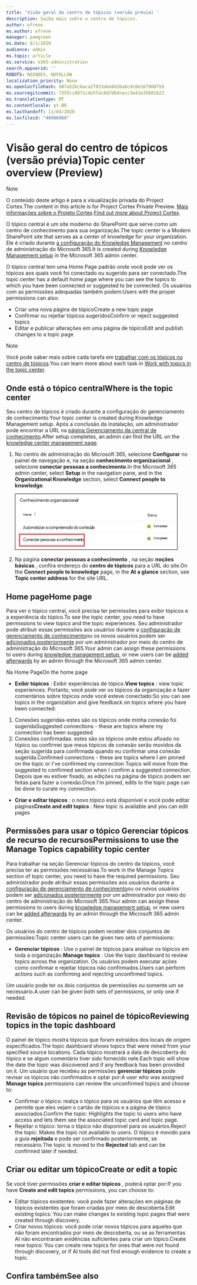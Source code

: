 ```yaml
---
title: 'Visão geral do centro de tópicos (versão prévia) '
description: Saiba mais sobre o centro de tópicos.
author: efrene
ms.author: efrene
manager: pamgreen
ms.date: 8/1/2020
audience: admin
ms.topic: article
ms.service: o365-administration
search.appverid: ''
ROBOTS: NOINDEX, NOFOLLOW
localization_priority: None
ms.openlocfilehash: d87a52bc6aca2f033a6e0d26a8c9c0e167908759
ms.sourcegitcommit: 7355cc8871cde5fac6d7d6dcecc3e41e35601623
ms.translationtype: MT
ms.contentlocale: pt-BR
ms.lasthandoff: 11/04/2020
ms.locfileid: "48906960"
---
```

# <a name="topic-center-overview-preview"></a><span data-ttu-id="d2ecb-103">Visão geral do centro de tópicos (versão prévia)</span><span class="sxs-lookup"><span data-stu-id="d2ecb-103">Topic center overview (Preview)</span></span>

> [!Note] 
> <span data-ttu-id="d2ecb-104">O conteúdo deste artigo é para a visualização privada do Project Cortex.</span><span class="sxs-lookup"><span data-stu-id="d2ecb-104">The content in this article is for Project Cortex Private Preview.</span></span> <span data-ttu-id="d2ecb-105">[Mais informações sobre o Projeto Cortex](https://aka.ms/projectcortex).</span><span class="sxs-lookup"><span data-stu-id="d2ecb-105">[Find out more about Project Cortex](https://aka.ms/projectcortex).</span></span>

<span data-ttu-id="d2ecb-106">O tópico central é um site moderno do SharePoint que serve como um centro de conhecimento para sua organização.</span><span class="sxs-lookup"><span data-stu-id="d2ecb-106">The topic center is a Modern SharePoint site that serves as a center of knowledge for your organization.</span></span> <span data-ttu-id="d2ecb-107">Ele é criado durante [a configuração do Knowledge Management](set-up-knowledge-network.md) no centro de administração do Microsoft 365.</span><span class="sxs-lookup"><span data-stu-id="d2ecb-107">It is created during [Knowledge Management setup](set-up-knowledge-network.md) in the Microsoft 365 admin center.</span></span>

<span data-ttu-id="d2ecb-108">O tópico central tem uma Home Page padrão onde você pode ver os tópicos aos quais você foi conectado ou sugerido para ser conectado.</span><span class="sxs-lookup"><span data-stu-id="d2ecb-108">The topic center has a default home page where you can see the topics to which you have been connected or suggested to be connected.</span></span> <span data-ttu-id="d2ecb-109">Os usuários com as permissões adequadas também podem:</span><span class="sxs-lookup"><span data-stu-id="d2ecb-109">Users with the proper permissions can also:</span></span>

- <span data-ttu-id="d2ecb-110">Criar uma nova página de tópico</span><span class="sxs-lookup"><span data-stu-id="d2ecb-110">Create a new topic page</span></span>
- <span data-ttu-id="d2ecb-111">Confirmar ou rejeitar tópicos sugeridos</span><span class="sxs-lookup"><span data-stu-id="d2ecb-111">Confirm or reject suggested topics</span></span>
- <span data-ttu-id="d2ecb-112">Editar e publicar alterações em uma página de tópico</span><span class="sxs-lookup"><span data-stu-id="d2ecb-112">Edit and publish changes to a topic page</span></span>

> [!Note] 
> <span data-ttu-id="d2ecb-113">Você pode saber mais sobre cada tarefa em [trabalhar com os tópicos no centro de tópicos](work-with-topics.md).</span><span class="sxs-lookup"><span data-stu-id="d2ecb-113">You can learn more about each task in [Work with topics in the topic center](work-with-topics.md).</span></span>

## <a name="where-is-the-topic-center"></a><span data-ttu-id="d2ecb-114">Onde está o tópico central</span><span class="sxs-lookup"><span data-stu-id="d2ecb-114">Where is the topic center</span></span>

<span data-ttu-id="d2ecb-115">Seu centro de tópicos é criado durante a configuração do gerenciamento de conhecimento.</span><span class="sxs-lookup"><span data-stu-id="d2ecb-115">Your topic center is created during Knowledge Management setup.</span></span> <span data-ttu-id="d2ecb-116">Após a conclusão da instalação, um administrador pode encontrar a URL na [página Gerenciamento da central de conhecimento](manage-knowledge-network.md).</span><span class="sxs-lookup"><span data-stu-id="d2ecb-116">After setup completes, an admin can find the URL on the [knowledge center management page](manage-knowledge-network.md).</span></span>

1. <span data-ttu-id="d2ecb-117">No centro de administração do Microsoft 365, selecione **Configurar** no painel de navegação e, na seção **conhecimento organizacional** , selecione **conectar pessoas a conhecimento**.</span><span class="sxs-lookup"><span data-stu-id="d2ecb-117">In the Microsoft 365 admin center, select **Setup** in the navigation pane, and in the **Organizational Knowledge** section, select **Connect people to knowledge**.</span></span>

   ![Conectar pessoas a conhecimento](../media/content-understanding/manage-connect-people-to-knowledge.png) </br>

2. <span data-ttu-id="d2ecb-119">Na página **conectar pessoas a conhecimento** , na seção **noções básicas** , confira endereço do **centro de tópicos** para a URL do site.</span><span class="sxs-lookup"><span data-stu-id="d2ecb-119">On the **Connect people to knowledge** page, in the **At a glance** section, see **Topic center address** for the site URL.</span></span>

## <a name="home-page"></a><span data-ttu-id="d2ecb-120">Home page</span><span class="sxs-lookup"><span data-stu-id="d2ecb-120">Home page</span></span>

<span data-ttu-id="d2ecb-121">Para ver o tópico central, você precisa ter permissões para exibir tópicos e a experiência do tópico.</span><span class="sxs-lookup"><span data-stu-id="d2ecb-121">To see the topic center, you need to have permissions to view topics and the topic experiences.</span></span> <span data-ttu-id="d2ecb-122">Seu administrador pode atribuir essas permissões aos usuários durante a [configuração de gerenciamento de conhecimento](set-up-knowledge-network.md)ou os novos usuários podem ser [adicionados posteriormente](give-user-permissions-to-the-topic-center.md) por um administrador por meio do centro de administração do Microsoft 365.</span><span class="sxs-lookup"><span data-stu-id="d2ecb-122">Your admin can assign these permissions to users during [knowledge management setup](set-up-knowledge-network.md), or new users can be [added afterwards](give-user-permissions-to-the-topic-center.md) by an admin through the Microsoft 365 admin center.</span></span>

<span data-ttu-id="d2ecb-123">Na Home Page</span><span class="sxs-lookup"><span data-stu-id="d2ecb-123">On the home page</span></span> 
- <span data-ttu-id="d2ecb-124">**Exibir tópicos** : Exibir experiências de tópico.</span><span class="sxs-lookup"><span data-stu-id="d2ecb-124">**View topics** : view topic experiences.</span></span> <span data-ttu-id="d2ecb-125">Portanto, você pode ver os tópicos da organização e fazer comentários sobre tópicos onde você esteve conectado:</span><span class="sxs-lookup"><span data-stu-id="d2ecb-125">So you can see topics in the organization and give feedback on topics where you have been connected:</span></span>
1. <span data-ttu-id="d2ecb-126">Conexões sugeridas-estes são os tópicos onde minha conexão foi sugerida</span><span class="sxs-lookup"><span data-stu-id="d2ecb-126">Suggested connections - these are topics where my connection has been suggested</span></span>
2. <span data-ttu-id="d2ecb-127">Conexões confirmadas: estes são os tópicos onde estou afixado no tópico ou confirmei que meus tópicos de conexão serão movidos da seção sugerida para confirmada quando eu confirmar uma conexão sugerida.</span><span class="sxs-lookup"><span data-stu-id="d2ecb-127">Confirmed connections - these are topics where I am pinned on the topic or I've confirmed my connection Topics will move from the suggested to confirmed section when I confirm a suggested connection.</span></span>
<span data-ttu-id="d2ecb-128">Depois que eu estiver fixado, as edições na página de tópico podem ser feitas para fazer a conexão.</span><span class="sxs-lookup"><span data-stu-id="d2ecb-128">Once I'm pinned, edits to the topic page can be done to curate my connection.</span></span>

- <span data-ttu-id="d2ecb-129">**Criar e editar tópicos** : o novo tópico está disponível e você pode editar páginas</span><span class="sxs-lookup"><span data-stu-id="d2ecb-129">**Create and edit topics** : New topic is available and you can edit pages</span></span>


## <a name="permissions-to-use-the-manage-topics-capability-topic-center"></a><span data-ttu-id="d2ecb-130">Permissões para usar o tópico Gerenciar tópicos de recurso de recursos</span><span class="sxs-lookup"><span data-stu-id="d2ecb-130">Permissions to use the Manage Topics capability topic center</span></span>

<span data-ttu-id="d2ecb-131">Para trabalhar na seção Gerenciar tópicos do centro da tópicos, você precisa ter as permissões necessárias.</span><span class="sxs-lookup"><span data-stu-id="d2ecb-131">To work in the Manage Topics section of topic center, you need to have the required permissions.</span></span> <span data-ttu-id="d2ecb-132">Seu administrador pode atribuir essas permissões aos usuários durante a [configuração de gerenciamento de conhecimento](set-up-knowledge-network.md)ou os novos usuários podem ser [adicionados posteriormente](give-user-permissions-to-the-topic-center.md) por um administrador por meio do centro de administração do Microsoft 365.</span><span class="sxs-lookup"><span data-stu-id="d2ecb-132">Your admin can assign these permissions to users during [knowledge management setup](set-up-knowledge-network.md), or new users can be [added afterwards](give-user-permissions-to-the-topic-center.md) by an admin through the Microsoft 365 admin center.</span></span>

<span data-ttu-id="d2ecb-133">Os usuários do centro de tópicos podem receber dois conjuntos de permissões:</span><span class="sxs-lookup"><span data-stu-id="d2ecb-133">Topic center users can be given two sets of permissions:</span></span>

- <span data-ttu-id="d2ecb-134">**Gerenciar tópicos** : Use o painel de tópicos para analisar os tópicos em toda a organização.</span><span class="sxs-lookup"><span data-stu-id="d2ecb-134">**Manage topics** : Use the topic dashboard to review topics across the organization.</span></span> <span data-ttu-id="d2ecb-135">Os usuários podem executar ações como confirmar e rejeitar tópicos não confirmados.</span><span class="sxs-lookup"><span data-stu-id="d2ecb-135">Users can perform actions such as confirming and rejecting unconfirmed topics.</span></span>

<span data-ttu-id="d2ecb-136">Um usuário pode ter os dois conjuntos de permissões ou somente um se necessário.</span><span class="sxs-lookup"><span data-stu-id="d2ecb-136">A user can be given both sets of permissions, or only one if needed.</span></span> 

## <a name="reviewing-topics-in-the-topic-dashboard"></a><span data-ttu-id="d2ecb-137">Revisão de tópicos no painel de tópico</span><span class="sxs-lookup"><span data-stu-id="d2ecb-137">Reviewing topics in the topic dashboard</span></span>

<span data-ttu-id="d2ecb-138">O painel de tópico mostra tópicos que foram extraídos dos locais de origem especificados.</span><span class="sxs-lookup"><span data-stu-id="d2ecb-138">The topic dashboard shows topics that were mined from your specified source locations.</span></span> <span data-ttu-id="d2ecb-139">Cada tópico mostrará a data de descoberta do tópico e se algum comentário tiver sido fornecido nele.</span><span class="sxs-lookup"><span data-stu-id="d2ecb-139">Each topic will show the date the topic was discovered and if any feedback has been provided on it.</span></span> <span data-ttu-id="d2ecb-140">Um usuário que recebeu as permissões **gerenciar tópicos** pode revisar os tópicos não confirmados e optar por:</span><span class="sxs-lookup"><span data-stu-id="d2ecb-140">A user who was assigned **Manage topics** permissions can review the unconfirmed topics and choose to:</span></span>
- <span data-ttu-id="d2ecb-141">Confirmar o tópico: realça o tópico para os usuários que têm acesso e permite que eles vejam o cartão de tópicos e a página de tópico associados.</span><span class="sxs-lookup"><span data-stu-id="d2ecb-141">Confirm the topic: Highlights the topic to users who have access and lets them see the associated topic card and topic page.</span></span>
- <span data-ttu-id="d2ecb-142">Rejeitar o tópico: torna o tópico não disponível para os usuários.</span><span class="sxs-lookup"><span data-stu-id="d2ecb-142">Reject the topic: Makes the topic not available to users.</span></span> <span data-ttu-id="d2ecb-143">O tópico é movido para a guia **rejeitada** e pode ser confirmado posteriormente, se necessário.</span><span class="sxs-lookup"><span data-stu-id="d2ecb-143">The topic is moved to the **Rejected** tab and can be confirmed later if needed.</span></span>

## <a name="create-or-edit-a-topic"></a><span data-ttu-id="d2ecb-144">Criar ou editar um tópico</span><span class="sxs-lookup"><span data-stu-id="d2ecb-144">Create or edit a topic</span></span>

<span data-ttu-id="d2ecb-145">Se você tiver permissões **criar e editar tópicos** , poderá optar por:</span><span class="sxs-lookup"><span data-stu-id="d2ecb-145">If you have **Create and edit topics** permissions, you can choose to:</span></span>

- <span data-ttu-id="d2ecb-146">Editar tópicos existentes: você pode fazer alterações em páginas de tópicos existentes que foram criadas por meio de descoberta.</span><span class="sxs-lookup"><span data-stu-id="d2ecb-146">Edit existing topics: You can make changes to existing topic pages that were created through discovery.</span></span>
- <span data-ttu-id="d2ecb-147">Criar novos tópicos: você pode criar novos tópicos para aqueles que não foram encontrados por meio de descoberta, ou se as ferramentas AI não encontraram evidências suficientes para criar um tópico.</span><span class="sxs-lookup"><span data-stu-id="d2ecb-147">Create new topics: You can create new topics for ones that were not found through discovery, or if AI tools did not find enough evidence to create a topic.</span></span>






## <a name="see-also"></a><span data-ttu-id="d2ecb-148">Confira também</span><span class="sxs-lookup"><span data-stu-id="d2ecb-148">See also</span></span>



  






